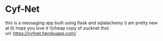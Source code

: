 # Cyf-Net
this is a messaging app built using flask and sqlalachemy (i am pretty new at it) hope you love it !(cheap copy of zucknet tho)<br>
url: https://cyfnet.herokuapp.com/
